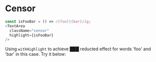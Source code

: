# Censor

```js
const isFooBar = () => /(foo)|(bar)/ig;
<TextArea
  className="censor"
  highlight={isFooBar}
/>
```

Using `withHighlight` to achieve ███ reducted effect for words 'foo' and 'bar' in this case.
Try it below:
